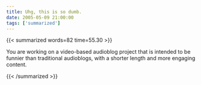 ```yaml
---
title: Uhg, this is so dumb.
date: 2005-05-09 21:00:00
tags: ['summarized']
---
```


{{< summarized words=82 time=55.30 >}}

You are working on a video-based audioblog project that is intended to be funnier than traditional audioblogs, with a shorter length and more engaging content.

{{< /summarized >}}